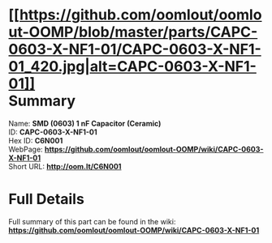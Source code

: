 
[[https://github.com/oomlout/oomlout-OOMP/blob/master/parts/CAPC-0603-X-NF1-01/CAPC-0603-X-NF1-01_420.jpg|alt=CAPC-0603-X-NF1-01]]     
Summary
=================
  
Name: __SMD (0603) 1 nF Capacitor (Ceramic)__    
ID: __CAPC-0603-X-NF1-01__   
Hex ID: __C6N001__   
WebPage: __https://github.com/oomlout/oomlout-OOMP/wiki/CAPC-0603-X-NF1-01__   
Short URL: __http://oom.lt/C6N001__   

Full Details
==========================
Full summary of this part can be found in the wiki:   
__https://github.com/oomlout/oomlout-OOMP/wiki/CAPC-0603-X-NF1-01__    

